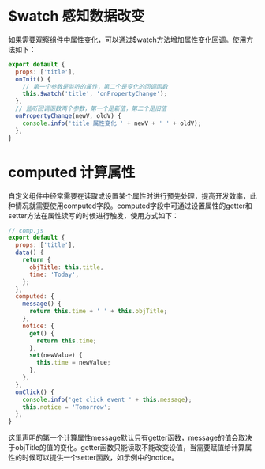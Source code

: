 # $watch 感知数据改变
如果需要观察组件中属性变化，可以通过$watch方法增加属性变化回调。使用方法如下：
```js
export default { 
  props: ['title'],
  onInit() {
    // 第一个参数是监听的属性，第二个是变化的回调函数
    this.$watch('title', 'onPropertyChange');
  },
  // 监听回调函数两个参数，第一个是新值，第二个是旧值
  onPropertyChange(newV, oldV) {
    console.info('title 属性变化 ' + newV + ' ' + oldV);
  },
}
```
# computed 计算属性
自定义组件中经常需要在读取或设置某个属性时进行预先处理，提高开发效率，此种情况就需要使用computed字段。computed字段中可通过设置属性的getter和setter方法在属性读写的时候进行触发，使用方式如下：
```js
// comp.js
export default { 
  props: ['title'],
  data() {
    return {
      objTitle: this.title,
      time: 'Today',
    };
  },
  computed: {
    message() {
      return this.time + ' ' + this.objTitle;
    },
    notice: {
      get() {
        return this.time;
      },
      set(newValue) {
        this.time = newValue;
      },
    },
  },
  onClick() {
    console.info('get click event ' + this.message);
    this.notice = 'Tomorrow';
  },
}
```
这里声明的第一个计算属性message默认只有getter函数，message的值会取决于objTitle的值的变化。getter函数只能读取不能改变设值，当需要赋值给计算属性的时候可以提供一个setter函数，如示例中的notice。